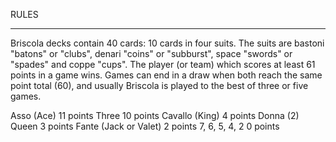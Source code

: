 

RULES
*****
Briscola decks contain 40 cards: 10 cards in four suits. The suits are bastoni "batons" or "clubs", denari "coins" or "subburst", space "swords" or "spades" and coppe "cups".
The player (or team) which scores at least 61 points in a game wins. Games can end in a draw when both reach the same point total (60), and usually Briscola is played to the best of three or five games.

Asso (Ace)				11 points
Three					10 points
Cavallo (King)			4 points
Donna (2) Queen			3 points
Fante (Jack or Valet)	2 points
7, 6, 5, 4, 2 			0 points